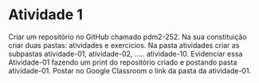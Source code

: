 # Atividade 1
Criar um repositório no GitHub chamado  pdm2-252. Na sua constituição criar duas pastas: atividades e exercicios. Na pasta atividades criar as subpastas atividade-01, atividade-02, ..... atividade-10.
Evidenciar essa Atividade-01 fazendo um print do repositório criado e postando pasta atividade-01.
Postar no Google Classroom o link da pasta da atividade-01.